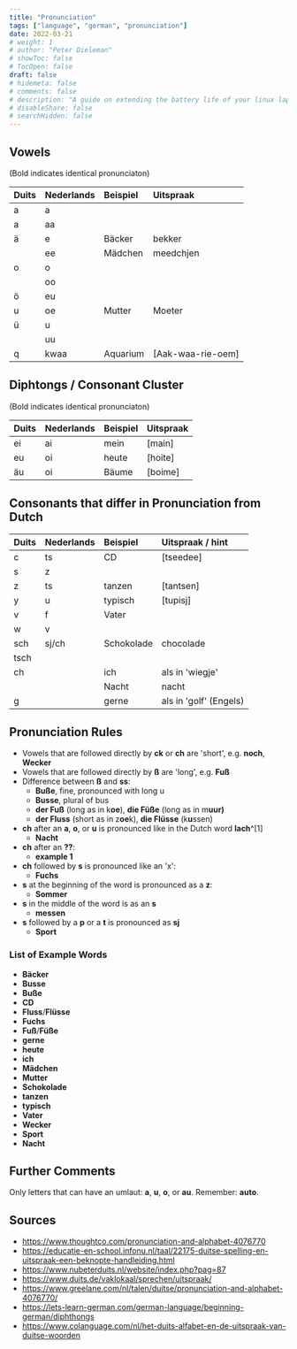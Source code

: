 ```yaml
---
title: "Pronunciation"
tags: ["language", "german", "pronunciation"]
date: 2022-03-21
# weight: 1
# author: "Peter Dieleman"
# showToc: false
# TocOpen: false
draft: false
# hidemeta: false
# comments: false
# description: "A guide on extending the battery life of your linux laptop"
# disableShare: false
# searchHidden: false
---
```


## Vowels

(Bold indicates identical pronunciaton)

| Duits | Nederlands | Beispiel | Uitspraak         |
| :---- | :--------- | :------- | :---------------- |
| a     | a          |          |                   |
| a     | aa         |          |                   |
| ä     | e          | Bäcker   | bekker            |
|       | ee         | Mädchen  | meedchjen         |
| o     | o          |          |                   |
|       | oo         |          |                   |
| ö     | eu         |          |                   |
| u     | oe         | Mutter   | Moeter            |
| ü     | u          |          |                   |
|       | uu         |          |                   |
| q     | kwaa       | Aquarium | [Aak-waa-rie-oem] |

## Diphtongs / Consonant Cluster

(Bold indicates identical pronunciaton)

| Duits  | Nederlands | Beispiel | Uitspraak |
| :----- | :--------- | :------- | :-------- |
| ei     | ai         | mein     | [main]    |
| eu     | oi         | heute    | [hoite]   |
| äu     | oi         | Bäume    | [boime]   |


## Consonants that differ in Pronunciation from Dutch


| Duits | Nederlands | Beispiel   | Uitspraak / hint       |
| :---- | :--------- | :--------- | :--------------------- |
| c     | ts         | CD         | [tseedee]              |
| s     | z          |            |                        |
| z     | ts         | tanzen     | [tantsen]              |
| y     | u          | typisch    | [tupisj]               |
| v     | f          | Vater      |                        |
| w     | v          |            |                        |
| sch   | sj/ch      | Schokolade | chocolade              |
| tsch  |            |            |                        |
| ch    |            | ich        | als in 'wiegje'        |
|       |            | Nacht      | nacht                  |
| g     |            | gerne      | als in 'golf' (Engels) |



## Pronunciation Rules

- Vowels that are followed directly by **ck** or **ch** are 'short', e.g. **noch**, **Wecker**
- Vowels that are followed directly by **ß** are  'long', e.g. **Fuß**
- Difference between **ß** and **ss**:
  - **Buße**, fine, pronounced with long u
  - **Busse**, plural of bus
  - **der Fuß** (long as in k**oe**), **die Füße** (long as in m**uur)**
  - **der Fluss** (short as in z**oe**k), **die Flüsse** (k**u**ssen)
- **ch** after an **a**, **o**, or **u** is pronounced like in the Dutch word **lach**^[1]
  - **Nacht**
- **ch** after an **??**:
  - **example 1**
- **ch** followed by **s** is pronounced like an 'x':
  - **Fuchs**
- **s** at the beginning of the word is pronounced as a **z**:
  - **Sommer**
- **s** in the middle of the word is as an **s**
  - **messen**
- **s** followed by a **p** or a **t** is pronounced as **sj**
  - **Sport**

### List of Example Words

- **Bäcker**
- **Busse**
- **Buße**
- **CD**
- **Fluss**/**Flüsse**
- **Fuchs**
- **Fuß**/**Füße**
- **gerne**
- **heute**
- **ich**
- **Mädchen**
- **Mutter**
- **Schokolade**
- **tanzen**
- **typisch**
- **Vater**
- **Wecker**
- **Sport**
- **Nacht**

## Further Comments

Only letters that can have an umlaut: **a**, **u**, **o**, or **au**. Remember: **auto**.

## Sources

- <https://www.thoughtco.com/pronunciation-and-alphabet-4076770>
- <https://educatie-en-school.infonu.nl/taal/22175-duitse-spelling-en-uitspraak-een-beknopte-handleiding.html>
- <https://www.nubeterduits.nl/website/index.php?pag=87>
- <https://www.duits.de/vaklokaal/sprechen/uitspraak/>
- <https://www.greelane.com/nl/talen/duitse/pronunciation-and-alphabet-4076770/>
- <https://lets-learn-german.com/german-language/beginning-german/diphthongs>
- <https://www.colanguage.com/nl/het-duits-alfabet-en-de-uitspraak-van-duitse-woorden>


[^1]: aka Ach-laut 